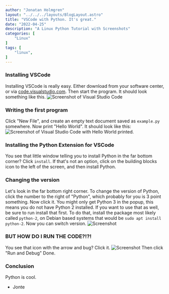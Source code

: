 ```yaml
---
author: "Jonatan Holmgren"
layout: "../../../layouts/BlogLayout.astro"
title: "VSCode with Python. It's great."
date: "2022-04-25"
description: "A Linux Python Tutorial with Screenshots"
categories: [
    "Linux"
]
tags: [
    "linux",
]
---
```

### Installing VSCode
Installing VSCode is really easy. Either download from your software center, or via [code.visualstudio.com](https://code.visualstudio.com). Then start the program. It should look something like this.
![Screenshot of Visual Studio Code](/blog/Python-Basics-With-VSCode/1.webp)
### Writing the first program
Click "New File", and create an empty text document saved as `example.py` somewhere. Now print "Hello World". It should look like this:
![Screenshot of Visual Studio Code with Hello World printed.](/blog/Python-Basics-With-VSCode/2.webp)
### Installing the Python Extension for VSCode
You see that little window telling you to install Python in the far bottom corner? Click `install`. If that's not an option, click on the building blocks icon to the left of the screen, and then install Python. 
### Changing the version
Let's look in the far bottom right corner. To change the version of Python, click the number to the right of "Python", which probably for you is 3 point something. Now click it. You might only get Python 3 in the popup, this means you do not have Python 2 installed. If you want to use that as well, be sure to run install that first. To do that, install the package most likely called `python-2`, on Debian based systems that would be `sudo apt install python-2`. Now you can switch version.
![Screenshot](/blog/Python-Basics-With-VSCode/3.webp)
### BUT HOW DO I RUN THE CODE?!?!
You see that icon with the arrow and bug? Click it.
![Screenshot](/blog/Python-Basics-With-VSCode/4.webp)
Then click "Run and Debug" Done.
### Conclusion
Python is cool.

- Jonte